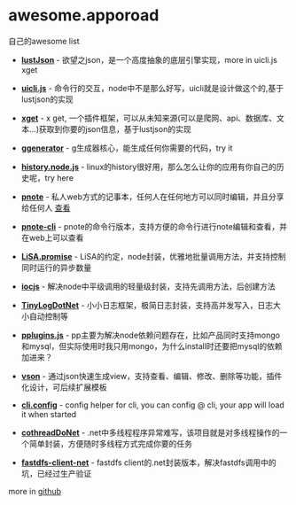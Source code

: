 # awesome.apporoad

自己的awesome list 

* [**lustJson**](https://github.com/aceunlonely/lustJson) - 欲望之json，是一个高度抽象的底层引擎实现，more in uicli.js xget
* [**uicli.js**](https://github.com/aceunlonely/uicli.js) - 命令行的交互，node中不是那么好写，uicli就是设计做这个的,基于lustjson的实现
* [**xget**](https://github.com/aceunlonely/xget) - x get, 一个插件框架，可以从未知来源(可以是爬网、api、数据库、文本...)获取到你要的json信息，基于lustjson的实现
* [**ggenerator**](https://github.com/aceunlonely/ggenerator) - g生成器核心，能生成任何你需要的代码，try it
* [**history.node.js**](https://github.com/apporoad/history.node.js) - linux的history很好用，那么怎么让你的应用有你自己的历史呢，try here
* [**pnote**](https://github.com/apporoad/vson) - 私人web方式的记事本，任何人在任何地方可以同时编辑，并且分享给任何人  [查看](http://www.holyond.top)
* [**pnote-cli**](https://github.com/apporoad/pnote-cli) - pnote的命令行版本，支持方便的命令行进行note编辑和查看，并在web上可以查看
* [**LiSA.promise**](https://github.com/apporoad/LiSA.promise) - LiSA的约定，node封装，优雅地批量调用方法，并支持控制同时运行的异步数量
* [**iocjs**](https://github.com/apporoad/iocjs) - 解决node中平级调用的轻量级封装，支持先调用方法，后创建方法

* [**TinyLogDotNet**](https://github.com/apporoad/TinyLogDotNet) - 小小日志框架，极简日志封装，支持高并发写入，日志大小自动控制等

* [**pplugins.js**](https://github.com/apporoad/vson) - pp主要为解决node依赖问题存在，比如产品同时支持mongo和mysql，但实际使用时我只用mongo，为什么install时还要把mysql的依赖加进来？

* [**vson**](https://github.com/apporoad/vson) - 通过json快速生成view，支持查看、编辑、修改、删除等功能，插件化设计，可后续扩展模板

* [**cli.config**](https://github.com/apporoad/cli.config) - config helper for cli, you can config @ cli, your app will load it when started

* [**cothreadDoNet**](https://github.com/aceunlonely/cothreadDoNet) - .net中多线程程序异常难写，该项目就是对多线程操作的一个简单封装，方便随时多线程方式完成你要的任务

* [**fastdfs-client-net**](https://github.com/aceunlonely/fastdfs-client-net) - fastdfs client的.net封装版本，解决fastdfs调用中的坑，已经过生产验证

  

more in [github](https://github.com/apporoad)